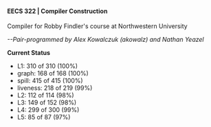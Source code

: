 #### EECS 322 | Compiler Construction 

Compiler for Robby Findler's course at Northwestern University

*--Pair-programmed by Alex Kowalczuk (akowalz) and Nathan Yeazel*

**Current Status**

* L1: 310 of 310 (100%)
* graph: 168 of 168 (100%)
* spill: 415 of 415 (100%)
* liveness: 218 of 219 (99%)
* L2: 112 of 114 (98%)
* L3: 149 of 152 (98%)
* L4: 299 of 300 (99%)
* L5: 85 of 87 (97%)
